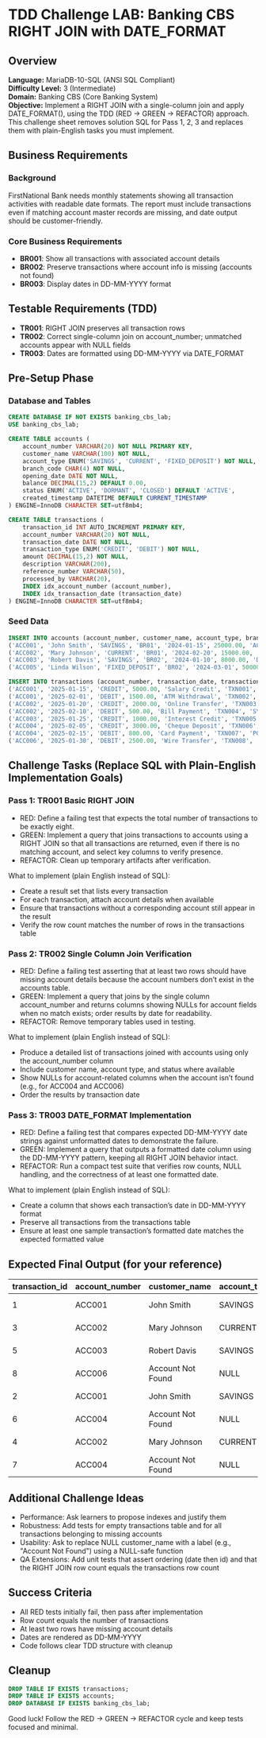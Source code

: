 # TDD Challenge LAB: Banking CBS RIGHT JOIN with DATE_FORMAT

## Overview

**Language:** MariaDB-10-SQL (ANSI SQL Compliant)  
**Difficulty Level:** 3 (Intermediate)  
**Domain:** Banking CBS (Core Banking System)  
**Objective:** Implement a RIGHT JOIN with a single-column join and apply DATE_FORMAT(), using the TDD (RED → GREEN → REFACTOR) approach. This challenge sheet removes solution SQL for Pass 1, 2, 3 and replaces them with plain-English tasks you must implement.

## Business Requirements

### Background
FirstNational Bank needs monthly statements showing all transaction activities with readable date formats. The report must include transactions even if matching account master records are missing, and date output should be customer-friendly.

### Core Business Requirements
- **BR001**: Show all transactions with associated account details
- **BR002**: Preserve transactions where account info is missing (accounts not found)
- **BR003**: Display dates in DD-MM-YYYY format

## Testable Requirements (TDD)
- **TR001**: RIGHT JOIN preserves all transaction rows
- **TR002**: Correct single-column join on account_number; unmatched accounts appear with NULL fields
- **TR003**: Dates are formatted using DD-MM-YYYY via DATE_FORMAT

## Pre-Setup Phase

### Database and Tables
```sql
CREATE DATABASE IF NOT EXISTS banking_cbs_lab;
USE banking_cbs_lab;

CREATE TABLE accounts (
    account_number VARCHAR(20) NOT NULL PRIMARY KEY,
    customer_name VARCHAR(100) NOT NULL,
    account_type ENUM('SAVINGS', 'CURRENT', 'FIXED_DEPOSIT') NOT NULL,
    branch_code CHAR(4) NOT NULL,
    opening_date DATE NOT NULL,
    balance DECIMAL(15,2) DEFAULT 0.00,
    status ENUM('ACTIVE', 'DORMANT', 'CLOSED') DEFAULT 'ACTIVE',
    created_timestamp DATETIME DEFAULT CURRENT_TIMESTAMP
) ENGINE=InnoDB CHARACTER SET=utf8mb4;

CREATE TABLE transactions (
    transaction_id INT AUTO_INCREMENT PRIMARY KEY,
    account_number VARCHAR(20) NOT NULL,
    transaction_date DATE NOT NULL,
    transaction_type ENUM('CREDIT', 'DEBIT') NOT NULL,
    amount DECIMAL(15,2) NOT NULL,
    description VARCHAR(200),
    reference_number VARCHAR(50),
    processed_by VARCHAR(20),
    INDEX idx_account_number (account_number),
    INDEX idx_transaction_date (transaction_date)
) ENGINE=InnoDB CHARACTER SET=utf8mb4;
```

### Seed Data
```sql
INSERT INTO accounts (account_number, customer_name, account_type, branch_code, opening_date, balance, status) VALUES
('ACC001', 'John Smith', 'SAVINGS', 'BR01', '2024-01-15', 25000.00, 'ACTIVE'),
('ACC002', 'Mary Johnson', 'CURRENT', 'BR01', '2024-02-20', 15000.00, 'ACTIVE'),
('ACC003', 'Robert Davis', 'SAVINGS', 'BR02', '2024-01-10', 8000.00, 'DORMANT'),
('ACC005', 'Linda Wilson', 'FIXED_DEPOSIT', 'BR02', '2024-03-01', 50000.00, 'ACTIVE');

INSERT INTO transactions (account_number, transaction_date, transaction_type, amount, description, reference_number, processed_by) VALUES
('ACC001', '2025-01-15', 'CREDIT', 5000.00, 'Salary Credit', 'TXN001', 'SYS001'),
('ACC001', '2025-02-01', 'DEBIT', 1500.00, 'ATM Withdrawal', 'TXN002', 'ATM01'),
('ACC002', '2025-01-20', 'CREDIT', 2000.00, 'Online Transfer', 'TXN003', 'SYS002'),
('ACC002', '2025-02-10', 'DEBIT', 500.00, 'Bill Payment', 'TXN004', 'SYS001'),
('ACC003', '2025-01-25', 'CREDIT', 1000.00, 'Interest Credit', 'TXN005', 'SYS003'),
('ACC004', '2025-02-05', 'CREDIT', 3000.00, 'Cheque Deposit', 'TXN006', 'BR01'),
('ACC004', '2025-02-15', 'DEBIT', 800.00, 'Card Payment', 'TXN007', 'POS01'),
('ACC006', '2025-01-30', 'DEBIT', 2500.00, 'Wire Transfer', 'TXN008', 'SYS004');
```

## Challenge Tasks (Replace SQL with Plain-English Implementation Goals)

### Pass 1: TR001 Basic RIGHT JOIN
- RED: Define a failing test that expects the total number of transactions to be exactly eight.
- GREEN: Implement a query that joins transactions to accounts using a RIGHT JOIN so that all transactions are returned, even if there is no matching account, and select key columns to verify presence.
- REFACTOR: Clean up temporary artifacts after verification.

What to implement (plain English instead of SQL):
- Create a result set that lists every transaction
- For each transaction, attach account details when available
- Ensure that transactions without a corresponding account still appear in the result
- Verify the row count matches the number of rows in the transactions table

### Pass 2: TR002 Single Column Join Verification
- RED: Define a failing test asserting that at least two rows should have missing account details because the account numbers don’t exist in the accounts table.
- GREEN: Implement a query that joins by the single column account_number and returns columns showing NULLs for account fields when no match exists; order results by date for readability.
- REFACTOR: Remove temporary tables used in testing.

What to implement (plain English instead of SQL):
- Produce a detailed list of transactions joined with accounts using only the account_number column
- Include customer name, account type, and status where available
- Show NULLs for account-related columns when the account isn’t found (e.g., for ACC004 and ACC006)
- Order the results by transaction date

### Pass 3: TR003 DATE_FORMAT Implementation
- RED: Define a failing test that compares expected DD-MM-YYYY date strings against unformatted dates to demonstrate the failure.
- GREEN: Implement a query that outputs a formatted date column using the DD-MM-YYYY pattern, keeping all RIGHT JOIN behavior intact.
- REFACTOR: Run a compact test suite that verifies row counts, NULL handling, and the correctness of at least one formatted date.

What to implement (plain English instead of SQL):
- Create a column that shows each transaction’s date in DD-MM-YYYY format
- Preserve all transactions from the transactions table
- Ensure at least one sample transaction’s formatted date matches the expected formatted value

## Expected Final Output (for your reference)

| transaction_id | account_number | customer_name | account_type | branch_code | transaction_date | transaction_type | amount | description | reference_number | processed_by |
|:--|:--|:--|:--|:--|:--|:--|:--|:--|:--|:--|
| 1 | ACC001 | John Smith | SAVINGS | BR01 | 15-01-2025 | CREDIT | 5000.00 | Salary Credit | TXN001 | SYS001 |
| 3 | ACC002 | Mary Johnson | CURRENT | BR01 | 20-01-2025 | CREDIT | 2000.00 | Online Transfer | TXN003 | SYS002 |
| 5 | ACC003 | Robert Davis | SAVINGS | BR02 | 25-01-2025 | CREDIT | 1000.00 | Interest Credit | TXN005 | SYS003 |
| 8 | ACC006 | Account Not Found | NULL | NULL | 30-01-2025 | DEBIT | 2500.00 | Wire Transfer | TXN008 | SYS004 |
| 2 | ACC001 | John Smith | SAVINGS | BR01 | 01-02-2025 | DEBIT | 1500.00 | ATM Withdrawal | TXN002 | ATM01 |
| 6 | ACC004 | Account Not Found | NULL | NULL | 05-02-2025 | CREDIT | 3000.00 | Cheque Deposit | TXN006 | BR01 |
| 4 | ACC002 | Mary Johnson | CURRENT | BR01 | 10-02-2025 | DEBIT | 500.00 | Bill Payment | TXN004 | SYS001 |
| 7 | ACC004 | Account Not Found | NULL | NULL | 15-02-2025 | DEBIT | 800.00 | Card Payment | TXN007 | POS01 |

## Additional Challenge Ideas

- Performance: Ask learners to propose indexes and justify them
- Robustness: Add tests for empty transactions table and for all transactions belonging to missing accounts
- Usability: Ask to replace NULL customer_name with a label (e.g., "Account Not Found") using a NULL-safe function
- QA Extensions: Add unit tests that assert ordering (date then id) and that the RIGHT JOIN row count equals the transactions row count

## Success Criteria
- All RED tests initially fail, then pass after implementation
- Row count equals the number of transactions
- At least two rows have missing account details
- Dates are rendered as DD-MM-YYYY
- Code follows clear TDD structure with cleanup

## Cleanup
```sql
DROP TABLE IF EXISTS transactions;
DROP TABLE IF EXISTS accounts;
DROP DATABASE IF EXISTS banking_cbs_lab;
```

Good luck! Follow the RED → GREEN → REFACTOR cycle and keep tests focused and minimal.